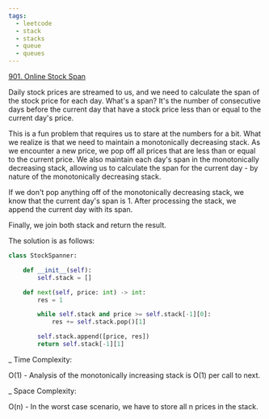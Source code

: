 ```yaml
---
tags:
  - leetcode
  - stack
  - stacks
  - queue
  - queues
---
```


<a href="https://leetcode.com/problems/online-stock-span/">901. Online Stock
Span</a>

Daily stock prices are streamed to us, and we need to calculate the span of the
stock price for each day. What's a span? It's the number of consecutive days
before the current day that have a stock price less than or equal to the current
day's price.

This is a fun problem that requires us to stare at the numbers for a bit. What
we realize is that we need to maintain a monotonically decreasing stack. As we
encounter a new price, we pop off all prices that are less than or equal to the
current price. We also maintain each day's span in the monotonically decreasing
stack, allowing us to calculate the span for the current day - by nature of the
monotonically decreasing stack.

If we don't pop anything off of the monotonically decreasing stack, we know that
the current day's span is 1. After processing the stack, we append the current
day with its span.

Finally, we join both stack and return the result.

The solution is as follows:

```python
class StockSpanner:

    def __init__(self):
        self.stack = []

    def next(self, price: int) -> int:
        res = 1

        while self.stack and price >= self.stack[-1][0]:
            res += self.stack.pop()[1]

        self.stack.append([price, res])
        return self.stack[-1][1]

```

\_ Time Complexity:

O(1) - Analysis of the monotonically increasing stack is O(1) per call to next.

\_ Space Complexity:

O(n) - In the worst case scenario, we have to store all n prices in the stack.
